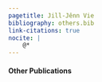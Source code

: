 ```yaml
---
pagetitle: Jill-Jênn Vie
bibliography: others.bib
link-citations: true
nocite: |
    @*
---
```

#### Other Publications
